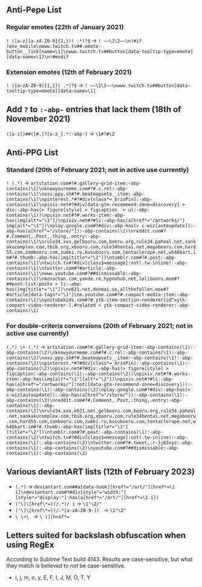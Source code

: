 ## Anti-Pepe List
### Regular emotes (22th of January 2021)
`! ([a-z][a-zA-Z0-9]{1,})( .*)?$` → `! ——\1\2——\n!#if !env_mobile\nwww.twitch.tv##.emote-button__link[name=\1]\nwww.twitch.tv##button[data-tooltip-type=emote][data-name=\1]\n!#endif`
### Extension emotes (12th of February 2021)
`! ([a-zA-Z0-9]{1,})( .*)?$` → `! ——\1\2——\nwww.twitch.tv##button[data-tooltip-type=emote][data-name=\1]`

## Add `?` to `:-abp-` entries that lack them (18th of November 2021)
`([a-z])##([#.]?[a-z_].*:-abp-)` → `\1#?#\2`

## Anti-PPG List
### Standard (20th of February 2021; not in active use currently)
`! (.*)` → `artstation.com#?#.gallery-grid-item:-abp-contains(\1)\nknowyourmeme.com#?#.c.rel:-abp-contains(\1)\nosu.ppy.sh#?#.beatmapsets__item:-abp-contains(\1)\npinterest.*#?#div[class*=_brioPin]:-abp-contains(\1)\npixiv.net#?#div[data-gtm-recommend-zone=discovery] > div:-abp-has(> figure[style] > figcaption  > ul:-abp-contains(\1))\npixiv.net#?#.works-item:-abp-has(img[alt*="\1"])\npixiv.net#?#li:-abp-has(a[href*="/artworks/"] img[alt*="\1"])\nplay.google.com#?#div:-abp-has(> c-wiz[autoupdate]):-abp-has(a[href^="/store/"]):-abp-contains(\1)\nreddit.com#?#.Comment,.Post,.thing,.entry:-abp-contains(\1)\nrule34.xxx,gelbooru.com,booru.org,rule34.paheal.net,sankakucomplex.com,tbib.org,xbooru.com,rule34hentai.net,megabooru.com,hard55.com,zombooru.com,zumki.ru,kusubooru.com,tentaclerape.net,wh40kart.im#?#.thumb:-abp-has(img[title*="\1"])\ntumblr.com#?#.post:-abp-contains(\1)\ntwitch.tv#?#div[class$=message]:not(.tw-inline):-abp-contains(\1)\ntwitter.com#?#article:-abp-contains(\1)\nwww.youtube.com#?##dismissable:-abp-contains(\1)\nkonachan.com,yande.re,hypnohub.net,lolibooru.moe#?##post-list-posts > li:-abp-has(img[title*="\1"])\ne621.net,donmai.us,allthefallen.moe#?#article[data-tags*="\1"]\nm.youtube.com#?#.compact-media-item:-abp-contains(\1)\nyoutubekids.com#?#.ytk-item-section-renderer[id^=ytk-compact-video-renderer-],#related > ytk-compact-video-renderer:-abp-contains(\1)`
### For double-criteria conversions (20th of February 2021; not in active use currently)
`(.*) \+ (.*)` → `artstation.com#?#.gallery-grid-item:-abp-contains(\1):-abp-contains(\2)\nknowyourmeme.com#?#.c.rel:-abp-contains(\1):-abp-contains(\2)\nosu.ppy.sh#?#.beatmapsets__item:-abp-contains(\1):-abp-contains(\2)\npinterest.*#?#div[class*=_brioPin]:-abp-contains(\1):-abp-contains(\2)\npixiv.net#?#div:-abp-has(> figure[style] > figcaption:-abp-contains(\1):-abp-contains(\2))\npixiv.net#?#.works-item:-abp-has(img[alt*="\1"][alt*="\2"])\npixiv.net#?#li:-abp-has(a[href*="/artworks/"]:not([data-gtm-recommend-zone=discovery])):-abp-contains(\1):-abp-contains(\2)\nplay.google.com#?#div:-abp-has(> c-wiz[autoupdate]):-abp-has(a[href^="/store/"]):-abp-contains(\1):-abp-contains(\2)\nreddit.com#?#.Comment,.Post,.thing,.entry:-abp-contains(\1):-abp-contains(\2)\nrule34.xxx,e621.net,gelbooru.com,booru.org,rule34.paheal.net,sankakucomplex.com,tbib.org,xbooru.com,rule34hentai.net,megabooru.com,hard55.com,zombooru.com,zumki.ru,kusubooru.com,tentaclerape.net,wh40kart.im#?#.thumb:-abp-has(img[title*="\1"][title*="\2"])\ntumblr.com#?#.post:-abp-contains(\1):-abp-contains(\2)\ntwitch.tv#?#div[class$=message]:not(.tw-inline):-abp-contains(\1):-abp-contains(\2)\ntwitter.com#?#.tweet,.r-1j63xyz:-abp-contains(\1):-abp-contains(\2)\nyoutube.com#?##dismissable:-abp-contains(\1):-abp-contains(\2)`

## Various deviantART lists (12th of February 2023)
* `(.*)` → 
`deviantart.com##a[data-hook][href*="/art/"][href*=\1 i]\ndeviantart.com#?#div[style^="width:"][style*="display:"]:has(a[href*="/art/"][href*=\1 i])`
* `("\]\[href\*=)(/.*)/ i` → `\1"\2/"`
* `("\]\[href\*=)(/.*[a-zA-Z0-9-]) ` → `\1"\2" `
* `\ \+\ ` → `\ i][href*=`

## Letters suited for backslash obfuscation when using RegEx
According to Sublime Text build 4143. Results are case-sensitive, but what they match is believed to <i>not</i> be case-sensitive.
* i, j, m, o, y, E, F, I, J, M, O, T, Y

